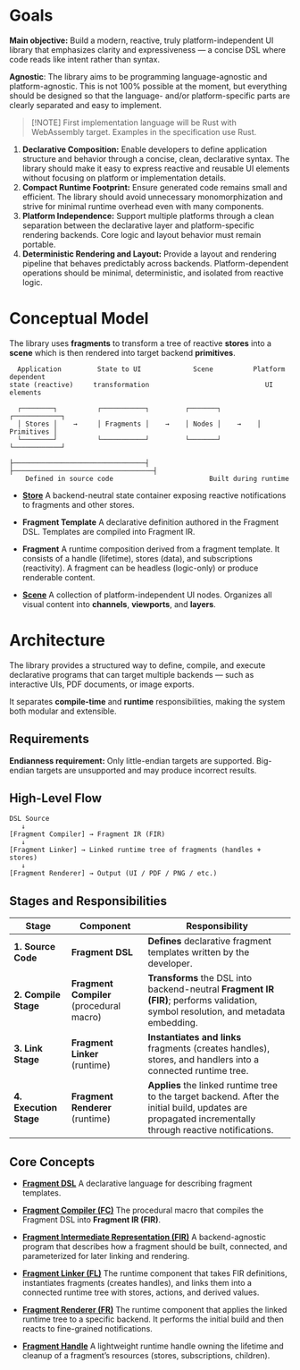 # Goals

**Main objective:** Build a modern, reactive, truly platform-independent UI library that
emphasizes clarity and expressiveness — a concise DSL where code reads like intent rather 
than syntax.

**Agnostic**: The library aims to be programming language-agnostic and platform-agnostic.
This is not 100% possible at the moment, but everything should be designed so that the
language- and/or platform-specific parts are clearly separated and easy to implement.

>
> [!NOTE]
> First implementation language will be Rust with WebAssembly target. Examples in the
> specification use Rust.
>

1. **Declarative Composition:**
    Enable developers to define application structure and behavior through a concise, clean, 
    declarative syntax. The library should make it easy to express reactive and reusable UI 
    elements without focusing on platform or implementation details.
2. **Compact Runtime Footprint:**
    Ensure generated code remains small and efficient. The library should avoid unnecessary
    monomorphization and strive for minimal runtime overhead even with many components.
3. **Platform Independence:**
    Support multiple platforms through a clean separation between the declarative layer and 
    platform-specific rendering backends. Core logic and layout behavior must remain portable.
4. **Deterministic Rendering and Layout:**
    Provide a layout and rendering pipeline that behaves predictably across backends. 
    Platform-dependent operations should be minimal, deterministic, and isolated from reactive logic.

# Conceptual Model

The library uses **fragments** to transform a tree of reactive **stores** into a **scene** 
which is then rendered into target backend **primitives**.

```text
  Application         State to UI             Scene          Platform dependent    
state (reactive)     transformation                             UI elements

  ┌────────┐          ┌───────────┐         ┌───────┐         ┌────────────┐
  │ Stores │    →     │ Fragments │    →    │ Nodes │    →    │ Primitives │
  └────────┘          └───────────┘         └───────┘         └────────────┘

├─────────────────────────────────┤     ├───────────────────────────────────┤
    Defined in source code                        Built during runtime
```

* [**Store**](../30_runtime/stores.md)
  A backend-neutral state container exposing reactive notifications to fragments and other stores.

* **Fragment Template**
  A declarative definition authored in the Fragment DSL. Templates are compiled into Fragment IR.

* **Fragment**
  A runtime composition derived from a fragment template. It consists of a handle (lifetime), stores (data), 
  and subscriptions (reactivity). A fragment can be headless (logic-only) or produce renderable content.

* [**Scene**](../30_runtime/scene.md)
  A collection of platform-independent UI nodes. Organizes all visual content into **channels**,
  **viewports**, and **layers**.

# Architecture

The library provides a structured way to define, compile, and execute declarative 
programs that can target multiple backends — such as interactive UIs, PDF documents, or image exports.

It separates **compile-time** and **runtime** responsibilities, making the system 
both modular and extensible.

## Requirements

**Endianness requirement:** Only little-endian targets are supported.
Big-endian targets are unsupported and may produce incorrect results.

## High-Level Flow

```text
DSL Source
   ↓
[Fragment Compiler] → Fragment IR (FIR)
   ↓
[Fragment Linker] → Linked runtime tree of fragments (handles + stores)
   ↓
[Fragment Renderer] → Output (UI / PDF / PNG / etc.)
```

## Stages and Responsibilities

| Stage                  | Component                                | Responsibility                                                                                                                                           |
|------------------------|------------------------------------------|----------------------------------------------------------------------------------------------------------------------------------------------------------|
| **1. Source Code**     | **Fragment DSL**                         | **Defines** declarative fragment templates written by the developer.                                                                                     |
| **2. Compile Stage**   | **Fragment Compiler** (procedural macro) | **Transforms** the DSL into backend-neutral **Fragment IR (FIR)**; performs validation, symbol resolution, and metadata embedding.                       |
| **3. Link Stage**      | **Fragment Linker** (runtime)            | **Instantiates and links** fragments (creates handles), stores, and handlers into a connected runtime tree.                                              |
| **4. Execution Stage** | **Fragment Renderer** (runtime)          | **Applies** the linked runtime tree to the target backend. After the initial build, updates are propagated incrementally through reactive notifications. |

## Core Concepts

* [**Fragment DSL**](../10_language/00_dsl.md)
  A declarative language for describing fragment templates.

* [**Fragment Compiler (FC)**](../20_compile/compiler.md)
  The procedural macro that compiles the Fragment DSL into **Fragment IR (FIR)**.

* [**Fragment Intermediate Representation (FIR)**](../20_compile/fir.md)
  A backend-agnostic program that describes how a fragment should be built, connected, and parameterized for later linking and rendering.

* [**Fragment Linker (FL)**](../30_runtime/linker.md)
  The runtime component that takes FIR definitions, instantiates fragments (creates handles), and links them into a connected runtime tree with stores, actions, and derived values.

* [**Fragment Renderer (FR)**](../40_render/renderer.md)
  The runtime component that applies the linked runtime tree to a specific backend. It performs the initial build and then reacts to fine-grained notifications.

* [**Fragment Handle**](../30_runtime/handles.md)
  A lightweight runtime handle owning the lifetime and cleanup of a fragment’s resources (stores, subscriptions, children).
